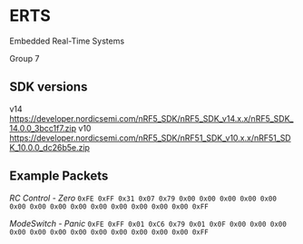 # ERTS
Embedded Real-Time Systems

Group 7

## SDK versions

v14 https://developer.nordicsemi.com/nRF5_SDK/nRF5_SDK_v14.x.x/nRF5_SDK_14.0.0_3bcc1f7.zip
v10 https://developer.nordicsemi.com/nRF5_SDK/nRF51_SDK_v10.x.x/nRF51_SDK_10.0.0_dc26b5e.zip

## Example Packets

*RC Control - Zero*
`0xFE 0xFF 0x31 0x07 0x79 0x00 0x00 0x00 0x00 0x00 0x00 0x00 0x00 0x00 0x00 0x00 0x00 0x00 0x00 0xFF`

*ModeSwitch - Panic*
`0xFE 0xFF 0x01 0xC6 0x79 0x01 0x0F 0x00 0x00 0x00 0x00 0x00 0x00 0x00 0x00 0x00 0x00 0x00 0x00 0xFF`
